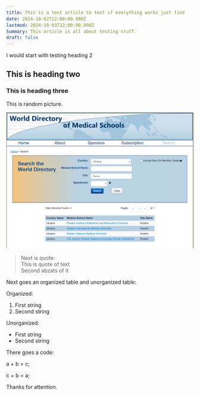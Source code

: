 ```yaml
---
title: This is a test article to test if everything works just fine
date: 2024-10-02T22:00:00.000Z
lastmod: 2024-10-03T22:00:00.000Z
Summary: This article is all about testing stuff.
draft: false
---
```


I would start with testing heading 2

## This is heading two

### This is heading three

This is random picture.

![](/static/img/doctor-in-norway/WDoMS.png)

> Next is quote:\
> This is quote of text\
> Second abzats of it

Next goes an organized table and unorganized table:

Organized:

1. First string
2. Second string

Unorganized:

* First string
* Second string

There goes a code:

a + b = c;

c + b = a;

Thanks for attention.

